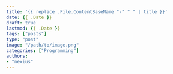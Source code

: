 ```yaml
---
title: '{{ replace .File.ContentBaseName "-" " " | title }}'
date: {{ .Date }}
draft: true
lastmod: {{ .Date }}
tags: ["posts"]
type: "post"
image: "/path/to/image.png"
categories: ["Programming"]
authors:
- "nexius"
---
```

